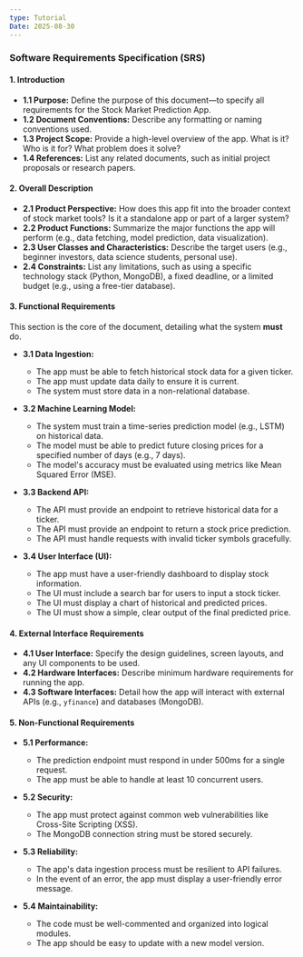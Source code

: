 ```yaml
---
type: Tutorial
Date: 2025-08-30
---
```

### **Software Requirements Specification (SRS)**

#### **1. Introduction**

- **1.1 Purpose:** Define the purpose of this document—to specify all requirements for the Stock Market Prediction App.
- **1.2 Document Conventions:** Describe any formatting or naming conventions used.
- **1.3 Project Scope:** Provide a high-level overview of the app. What is it? Who is it for? What problem does it solve?
- **1.4 References:** List any related documents, such as initial project proposals or research papers.

#### **2. Overall Description**

- **2.1 Product Perspective:** How does this app fit into the broader context of stock market tools? Is it a standalone app or part of a larger system?
- **2.2 Product Functions:** Summarize the major functions the app will perform (e.g., data fetching, model prediction, data visualization).
- **2.3 User Classes and Characteristics:** Describe the target users (e.g., beginner investors, data science students, personal use).
- **2.4 Constraints:** List any limitations, such as using a specific technology stack (Python, MongoDB), a fixed deadline, or a limited budget (e.g., using a free-tier database).
    
#### **3. Functional Requirements**

This section is the core of the document, detailing what the system **must** do.

- **3.1 Data Ingestion:**
    - The app must be able to fetch historical stock data for a given ticker.
    - The app must update data daily to ensure it is current.
    - The system must store data in a non-relational database.
    
- **3.2 Machine Learning Model:**
    - The system must train a time-series prediction model (e.g., LSTM) on historical data.
    - The model must be able to predict future closing prices for a specified number of days (e.g., 7 days).
    - The model's accuracy must be evaluated using metrics like Mean Squared Error (MSE).
        
- **3.3 Backend API:**
    - The API must provide an endpoint to retrieve historical data for a ticker.
    - The API must provide an endpoint to return a stock price prediction.
    - The API must handle requests with invalid ticker symbols gracefully.
        
- **3.4 User Interface (UI):**
    - The app must have a user-friendly dashboard to display stock information.
    - The UI must include a search bar for users to input a stock ticker.
    - The UI must display a chart of historical and predicted prices.
    - The UI must show a simple, clear output of the final predicted price.
    
#### **4. External Interface Requirements**

- **4.1 User Interface:** Specify the design guidelines, screen layouts, and any UI components to be used.
- **4.2 Hardware Interfaces:** Describe minimum hardware requirements for running the app.
- **4.3 Software Interfaces:** Detail how the app will interact with external APIs (e.g., `yfinance`) and databases (MongoDB).

#### **5. Non-Functional Requirements**

- **5.1 Performance:**
    - The prediction endpoint must respond in under 500ms for a single request.
    - The app must be able to handle at least 10 concurrent users.
    
- **5.2 Security:**
    - The app must protect against common web vulnerabilities like Cross-Site Scripting (XSS).
    - The MongoDB connection string must be stored securely.
    
- **5.3 Reliability:**
    - The app's data ingestion process must be resilient to API failures.
    - In the event of an error, the app must display a user-friendly error message.
    
- **5.4 Maintainability:**
    - The code must be well-commented and organized into logical modules.
    - The app should be easy to update with a new model version.